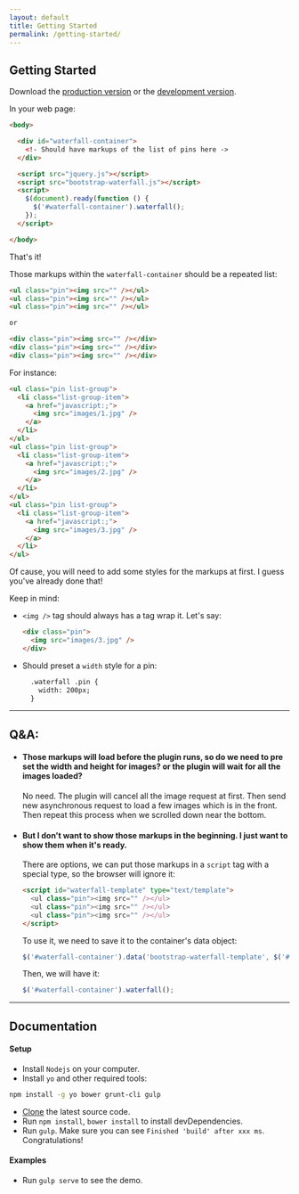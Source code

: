 ```yaml
---
layout: default
title: Getting Started
permalink: /getting-started/
---
```


## Getting Started

Download the [production version][min] or the [development version][max].

[min]: https://raw.githubusercontent.com/Mystist/bootstrap-waterfall/master/dist/bootstrap-waterfall.js
[max]: https://raw.githubusercontent.com/Mystist/bootstrap-waterfall/master/src/bootstrap-waterfall.js

In your web page:

```html
<body>

  <div id="waterfall-container">
    <!- Should have markups of the list of pins here ->
  </div>

  <script src="jquery.js"></script>
  <script src="bootstrap-waterfall.js"></script>
  <script>
    $(document).ready(function () {
      $('#waterfall-container').waterfall();
    });
  </script>

</body>
```

That's it!

Those markups within the `waterfall-container` should be a repeated list:  

```html
<ul class="pin"><img src="" /></ul>
<ul class="pin"><img src="" /></ul>
<ul class="pin"><img src="" /></ul>

or

<div class="pin"><img src="" /></div>
<div class="pin"><img src="" /></div>
<div class="pin"><img src="" /></div>
```

For instance:  

```html
<ul class="pin list-group">
  <li class="list-group-item">
    <a href="javascript:;">
      <img src="images/1.jpg" />
    </a>
  </li>
</ul>
<ul class="pin list-group">
  <li class="list-group-item">
    <a href="javascript:;">
      <img src="images/2.jpg" />
    </a>
  </li>
</ul>
<ul class="pin list-group">
  <li class="list-group-item">
    <a href="javascript:;">
      <img src="images/3.jpg" />
    </a>
  </li>
</ul>
```

Of cause, you will need to add some styles for the markups at first. I guess you've already done that!

Keep in mind:  

- `<img />` tag should always has a tag wrap it. Let's say:  
    
    ```html
    <div class="pin">
      <img src="images/3.jpg" />
    </div>
    ```
    
- Should preset a `width` style for a pin:  
    
    ```html
      .waterfall .pin {
        width: 200px;
      }
    ```
  
***

## Q&A:  
- #### Those markups will load before the plugin runs, so do we need to pre set the width and height for images? or the plugin will wait for all the images loaded?  
  No need. The plugin will cancel all the image request at first. Then send new asynchronous request to load a few images which is in the front. Then repeat this process when we scrolled down near the bottom.

- #### But I don't want to show those markups in the beginning. I just want to show them when it's ready.  
  There are options, we can put those markups in a `script` tag with a special type, so the browser will ignore it:
    
    ```html
    <script id="waterfall-template" type="text/template">
      <ul class="pin"><img src="" /></ul>
      <ul class="pin"><img src="" /></ul>
      <ul class="pin"><img src="" /></ul>
    </script>
    ```
    
    To use it, we need to save it to the container's data object:  
  
    ```javascript
    $('#waterfall-container').data('bootstrap-waterfall-template', $('#waterfall-template').html())
    ```
    
    Then, we will have it:
  
    ```javascript
    $('#waterfall-container').waterfall();
    ```

***

## Documentation

#### Setup  
- Install `Nodejs` on your computer.
- Install `yo` and other required tools:
```bash
npm install -g yo bower grunt-cli gulp
```
- [Clone](https://github.com/Mystist/bootstrap-waterfall) the latest source code.
- Run `npm install`, `bower install` to install devDependencies.
- Run `gulp`. Make sure you can see `Finished 'build' after xxx ms`. Congratulations!

#### Examples
- Run `gulp serve` to see the demo.

